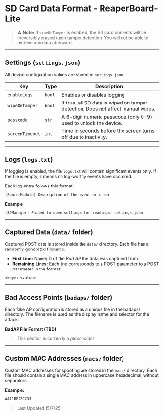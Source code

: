 # SD Card Data Format - ReaperBoard-Lite

> ⚠️ **Note:** If `wipeOnTamper` is enabled, the SD card contents will be irreversibly erased upon tamper detection. You will not be able to retrieve any data afterward.

---

## Settings (`settings.json`)

All device configuration values are stored in `settings.json`.

| Key | Type | Description |
|-----|------|-------------|
|`enableLogs`|`bool`|Enables or disables logging|
|`wipeOnTamper`|`bool`|If true, all SD data is wiped on tamper detection. Does *not* affect manual wipes.
|`passcode`|`str`|A 6-digit numeric passcode (only 0-9) used to unlock the device.
|`screenTimeout`|`int`|Time in seconds before the screen turns off due to inactivity.

---

## Logs (`logs.txt`)

If logging is enabled, the file `logs.txt` will contain significant events only. If the file is empty, it means no log-worthy events have occurred.

Each log entry follows this format:

```
[SourceModule] Description of the event or error
```

**Example**

```
[SDManager] Failed to open settings for readings: settings.json
```

---

## Captured Data (`data/` folder)

Captured POST data is stored inside the `data/` directory. Each file has a randomly generated filename.
- **First Line:** Name/ID of the *Bad AP* the data was captured from.
- **Remaining Lines:** Each line corresponds to a POST parameter to a POST parameter in the format:
```
<key>: <value>
```

---

## Bad Access Points (`badaps/` folder)

Each fake AP configuration is stored as a unique file in the badaps/ directory. The filename is used as the display name and selector for the attack.

**BadAP File Format (TBD)**
> This section is currently a *placeholder*

---

## Custom MAC Addresses (`macs/` folder)

Custom MAC addresses for spoofing are stored in the `macs/` directory. Each file should contain a single MAC address in uppercase hexadecimal, without separators.

**Example:**
```
AA11BB22CC33
```


> Last Updated 15/7/25
